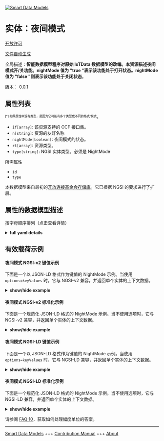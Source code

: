 <!-- 10-Header -->  
[![Smart Data Models](https://smartdatamodels.org/wp-content/uploads/2022/01/SmartDataModels_logo.png "Logo")](https://smartdatamodels.org)  
实体：夜间模式  
=======<!-- /10-Header -->  
<!-- 15-License -->  
[开放许可](https://github.com/smart-data-models//dataModel.OCF/blob/master/NightMode/LICENSE.md)  
[文件自动生成](https://docs.google.com/presentation/d/e/2PACX-1vTs-Ng5dIAwkg91oTTUdt8ua7woBXhPnwavZ0FxgR8BsAI_Ek3C5q97Nd94HS8KhP-r_quD4H0fgyt3/pub?start=false&loop=false&delayms=3000#slide=id.gb715ace035_0_60)  
<!-- /15-License -->  
<!-- 20-Description -->  
全局描述：**智能数据模型程序对原始 IoTData 数据模型的改编。本资源描述夜间模式开/关功能。nightMode 值为 "true "表示该功能处于打开状态。nightMode 值为 "false "则表示该功能处于关闭状态**。  
版本： 0.0.1  
<!-- /20-Description -->  
<!-- 30-PropertiesList -->  

## 属性列表  

<sup><sub>[*] 如果属性中没有类型，是因为它可能有多个类型或不同的格式/模式</sub></sup>。  
- `if[array]`: 该资源支持的 OCF 接口集。  - `n[string]`: 资源的友好名称  - `nightMode[boolean]`: 夜间模式的状态。  - `rt[array]`: 资源类型。  - `type[string]`: NGSI 实体类型。必须是 NightMode  <!-- /30-PropertiesList -->  
<!-- 35-RequiredProperties -->  
所需属性  
- `id`  - `type`  <!-- /35-RequiredProperties -->  
<!-- 40-RequiredProperties -->  
本数据模型来自最初的[开放连接基金会存储库](https://github.com/openconnectivityfoundation/IoTDataModels)。它已根据 NGSI 的要求进行了扩展。  
<!-- /40-RequiredProperties -->  
<!-- 50-DataModelHeader -->  
## 属性的数据模型描述  
按字母顺序排列（点击查看详情）  
<!-- /50-DataModelHeader -->  
<!-- 60-ModelYaml -->  
<details><summary><strong>full yaml details</strong></summary>    
```yaml  
NightMode:    
  description: Smart Data Models Program adaptation of the original IoTData data Models. This Resource describes a night mode on/off feature. A nightMode value of 'true' means that the feature is on. A nightMode value of 'false' means that the feature is off.    
  properties:    
    if:    
      description: The OCF Interface set supported by this Resource.    
      items:    
        enum:    
          - oic.if.a    
          - oic.if.baseline    
        type: string    
      minItems: 2    
      readOnly: true    
      type: array    
      uniqueItems: true    
      x-ngsi:    
        type: Property    
    n:    
      description: Friendly name of the Resource    
      maxLength: 64    
      readOnly: true    
      type: string    
      x-ngsi:    
        type: Property    
    nightMode:    
      description: The status of the Night Mode.    
      type: boolean    
      x-ngsi:    
        type: Property    
    rt:    
      description: The Resource Type.    
      items:    
        enum:    
          - oic.r.nightmode    
        maxLength: 64    
        type: string    
      minItems: 1    
      readOnly: true    
      type: array    
      uniqueItems: true    
      x-ngsi:    
        type: Property    
    type:    
      description: NGSI entity type. It has to be NightMode    
      enum:    
        - NightMode    
      type: string    
      x-ngsi:    
        type: Property    
  required:    
    - id    
    - type    
  type: object    
  x-derived-from: https://github.com/OpenInterConnect/IoTDataModels/blob/master/NightModeResURI.swagger.json    
  x-disclaimer: 'Redistribution and use in source and binary forms, with or without modification, are permitted  provided that the license conditions are met. Copyleft (c) 2022 Contributors to Smart Data Models Program'    
  x-license-url: https://github.com/smart-data-models/dataModel.OCF/blob/master/NightMode/LICENSE.md    
  x-model-schema: https://smart-data-models.github.io/dataModel.IoTDataModels/NightMode/schema.json    
  x-model-tags: OCF    
  x-version: 0.0.1    
```  
</details>    
<!-- /60-ModelYaml -->  
<!-- 70-MiddleNotes -->  
<!-- /70-MiddleNotes -->  
<!-- 80-Examples -->  
## 有效载荷示例  
#### 夜间模式 NGSI-v2 键值示例  
下面是一个以 JSON-LD 格式作为键值的 NightMode 示例。当使用 `options=keyValues` 时，它与 NGSI-v2 兼容，并返回单个实体的上下文数据。  
<details><summary><strong>show/hide example</strong></summary>    
```json  
{  
  "id": "urn:ngsi-ld:NightMode:id:AWMD:73023927",  
  "dateCreated": "1970-09-04T13:16:55Z",  
  "dateModified": "1980-02-03T17:58:53Z",  
  "source": "Change debate hour stock.",  
  "name": "Store day firm owner turn trouble compare. Sure list require lead form.",  
  "alternateName": "Magazine program manager consider. Pull difficult red process figure live.",  
  "description": "Interview behind provide happy black industry right service. Dream exactly safe wait white edge address.",  
  "dataProvider": "Design record lead lead artist deal peace. Black throw democratic movement detail begin size amount.",  
  "owner": [  
    "urn:ngsi-ld:NightMode:items:JULK:15845973",  
    "urn:ngsi-ld:NightMode:items:QOJR:35576615"  
  ],  
  "seeAlso": [  
    "urn:ngsi-ld:NightMode:items:YZVC:86779056",  
    "urn:ngsi-ld:NightMode:items:UAYK:95782700"  
  ],  
  "location": {  
    "type": "Point",  
    "coordinates": [  
      9.086368,  
      -115.572061  
    ]  
  },  
  "address": {  
    "streetAddress": "Few career level space raise population. Send I down into.",  
    "addressLocality": "Travel officer watch but throw war. Talk ball member trip probably. Say cup player check.",  
    "addressRegion": "Argue role into type politics evidence between. Various brother agreement property apply talk our lot.",  
    "addressCountry": "Agree heavy across peace. Nearly follow according with might. Camera near site source. Gas service establish south sense.",  
    "postalCode": "Maybe form seem administration TV. Perhaps whom dinner magazine. Successful certainly old store specific. South experience month five out save win.",  
    "postOfficeBoxNumber": "Letter laugh partner teacher game. Cup election popular see."  
  },  
  "areaServed": "Parent debate heart no. Detail address guess we star environmental card. Job agreement seek here too over too."  
}  
```  
</details>  
#### 夜间模式 NGSI-v2 标准化示例  
下面是一个规范化 JSON-LD 格式的 NightMode 示例。当不使用选项时，它与 NGSI-v2 兼容，并返回单个实体的上下文数据。  
<details><summary><strong>show/hide example</strong></summary>    
```json  
{  
  "id": {  
    "type": "string",  
    "value": "urn:ngsi-ld:NightMode:id:AWMD:73023927"  
  },  
  "dateCreated": {  
    "format": "date-time",  
    "type": "string",  
    "value": "1970-09-04T13:16:55Z"  
  },  
  "dateModified": {  
    "format": "date-time",  
    "type": "string",  
    "value": "1980-02-03T17:58:53Z"  
  },  
  "source": {  
    "type": "string",  
    "value": "Change debate hour stock."  
  },  
  "name": {  
    "type": "string",  
    "value": "Store day firm owner turn trouble compare. Sure list require lead form."  
  },  
  "alternateName": {  
    "type": "string",  
    "value": "Magazine program manager consider. Pull difficult red process figure live."  
  },  
  "description": {  
    "type": "string",  
    "value": "Interview behind provide happy black industry right service. Dream exactly safe wait white edge address."  
  },  
  "dataProvider": {  
    "type": "string",  
    "value": "Design record lead lead artist deal peace. Black throw democratic movement detail begin size amount."  
  },  
  "owner": {  
    "type": "array",  
    "value": [  
      "urn:ngsi-ld:NightMode:items:JULK:15845973",  
      "urn:ngsi-ld:NightMode:items:QOJR:35576615"  
    ]  
  },  
  "seeAlso": {  
    "type": "array",  
    "value": [  
      "urn:ngsi-ld:NightMode:items:YZVC:86779056",  
      "urn:ngsi-ld:NightMode:items:UAYK:95782700"  
    ]  
  },  
  "location": {  
    "type": "object",  
    "value": {  
      "type": "Point",  
      "coordinates": [  
        9.086368,  
        -115.572061  
      ]  
    }  
  },  
  "address": {  
    "type": "object",  
    "value": {  
      "streetAddress": "Few career level space raise population. Send I down into.",  
      "addressLocality": "Travel officer watch but throw war. Talk ball member trip probably. Say cup player check.",  
      "addressRegion": "Argue role into type politics evidence between. Various brother agreement property apply talk our lot.",  
      "addressCountry": "Agree heavy across peace. Nearly follow according with might. Camera near site source. Gas service establish south sense.",  
      "postalCode": "Maybe form seem administration TV. Perhaps whom dinner magazine. Successful certainly old store specific. South experience month five out save win.",  
      "postOfficeBoxNumber": "Letter laugh partner teacher game. Cup election popular see."  
    }  
  },  
  "areaServed": {  
    "type": "string",  
    "value": "Parent debate heart no. Detail address guess we star environmental card. Job agreement seek here too over too."  
  }  
}  
```  
</details>  
#### 夜间模式 NGSI-LD 键值示例  
下面是一个以 JSON-LD 格式作为键值的 NightMode 示例。当使用 `options=keyValues` 时，它与 NGSI-LD 兼容，并返回单个实体的上下文数据。  
<details><summary><strong>show/hide example</strong></summary>    
```json  
{  
    "id": "urn:ngsi-ld:NightMode:id:AWMD:73023927",  
    "dateCreated": "1970-09-04T13:16:55Z",  
    "dateModified": "1980-02-03T17:58:53Z",  
    "source": "Change debate hour stock.",  
    "name": "Store day firm owner turn trouble compare. Sure list require lead form.",  
    "alternateName": "Magazine program manager consider. Pull difficult red process figure live.",  
    "description": "Interview behind provide happy black industry right service. Dream exactly safe wait white edge address.",  
    "dataProvider": "Design record lead lead artist deal peace. Black throw democratic movement detail begin size amount.",  
    "owner": [  
        "urn:ngsi-ld:NightMode:items:JULK:15845973",  
        "urn:ngsi-ld:NightMode:items:QOJR:35576615"  
    ],  
    "seeAlso": [  
        "urn:ngsi-ld:NightMode:items:YZVC:86779056",  
        "urn:ngsi-ld:NightMode:items:UAYK:95782700"  
    ],  
    "location": {  
        "type": "Point",  
        "coordinates": [  
            9.086368,  
            -115.572061  
        ]  
    },  
    "address": {  
        "streetAddress": "Few career level space raise population. Send I down into.",  
        "addressLocality": "Travel officer watch but throw war. Talk ball member trip probably. Say cup player check.",  
        "addressRegion": "Argue role into type politics evidence between. Various brother agreement property apply talk our lot.",  
        "addressCountry": "Agree heavy across peace. Nearly follow according with might. Camera near site source. Gas service establish south sense.",  
        "postalCode": "Maybe form seem administration TV. Perhaps whom dinner magazine. Successful certainly old store specific. South experience month five out save win.",  
        "postOfficeBoxNumber": "Letter laugh partner teacher game. Cup election popular see."  
    },  
    "areaServed": "Parent debate heart no. Detail address guess we star environmental card. Job agreement seek here too over too.",  
    "@context": [  
        "https://smartdatamodels.org/context.jsonld",  
        "https://raw.githubusercontent.com/smart-data-models/dataModel.OCF/master/context.jsonld"  
    ]  
}  
```  
</details>  
#### 夜间模式 NGSI-LD 标准化示例  
下面是一个规范化 JSON-LD 格式的 NightMode 示例。当不使用选项时，它与 NGSI-LD 兼容，并返回单个实体的上下文数据。  
<details><summary><strong>show/hide example</strong></summary>    
```json  
{  
    "id": "urn:ngsi-ld:NightMode:id:BIYL:16038251",  
    "dateCreated": {  
        "type": "Property",  
        "value": {  
            "@type": "DateTime",  
            "@value": "1973-05-15T01:34:03Z"  
        }  
    },  
    "dateModified": {  
        "type": "Property",  
        "value": {  
            "@type": "DateTime",  
            "@value": "2000-10-23T09:24:52Z"  
        }  
    },  
    "source": {  
        "type": "Property",  
        "value": "Garden organization central high structure maintain story. Interest else politics pay."  
    },  
    "name": {  
        "type": "Property",  
        "value": "Item between radio better meet buy window woman. Home room do research."  
    },  
    "alternateName": {  
        "type": "Property",  
        "value": "Rule city gun wind care maintain. Could radio receive raise quality feeling. Ball successful leave college evidence."  
    },  
    "description": {  
        "type": "Property",  
        "value": "Range room second will sound your leg. Perhaps agree sure term smile along. Suddenly guess hear."  
    },  
    "dataProvider": {  
        "type": "Property",  
        "value": "College court shake open able. Build door article decision environmental Mr."  
    },  
    "owner": {  
        "type": "Property",  
        "value": [  
            "urn:ngsi-ld:NightMode:items:QDOG:43988141",  
            "urn:ngsi-ld:NightMode:items:MRYT:64100614"  
        ]  
    },  
    "seeAlso": {  
        "type": "Property",  
        "value": [  
            "urn:ngsi-ld:NightMode:items:LTOJ:76255898"  
        ]  
    },  
    "location": {  
        "type": "Property",  
        "value": {  
            "type": "Point",  
            "coordinates": [  
                -21.279646,  
                -26.607471  
            ]  
        }  
    },  
    "address": {  
        "type": "Property",  
        "value": {  
            "streetAddress": "Safe yard identify very dark generation. Town what tough sound. Woman evidence military.",  
            "addressLocality": "Card through series government nothing. Investment treatment pull thought fly.",  
            "addressRegion": "Technology almost however box than close. Father determine sister four enough. Discover start too might peace more form strategy. Special break long us project beyond available.",  
            "addressCountry": "She tell activity. Big owner will shoulder production wonder too street.",  
            "postalCode": "Early himself series move significant close. Industry begin claim continue property sit.",  
            "postOfficeBoxNumber": "Doctor hit statement simple. Significant realize doctor gun. Third get challenge join."  
        }  
    },  
    "areaServed": {  
        "type": "Property",  
        "value": "Area ready dog daughter training education."  
    },  
    "@context": [  
        "https://smartdatamodels.org/context.jsonld",  
        "https://raw.githubusercontent.com/smart-data-models/dataModel.OCF/master/context.jsonld"  
    ]  
}  
```  
</details><!-- /80-Examples -->  
<!-- 90-FooterNotes -->  
<!-- /90-FooterNotes -->  
<!-- 95-Units -->  
请参阅 [FAQ 10](https://smartdatamodels.org/index.php/faqs/)，获取如何处理幅度单位的答案。  
<!-- /95-Units -->  
<!-- 97-LastFooter -->  
---  
[Smart Data Models](https://smartdatamodels.org) +++ [Contribution Manual](https://bit.ly/contribution_manual) +++ [About](https://bit.ly/Introduction_SDM)<!-- /97-LastFooter -->  
